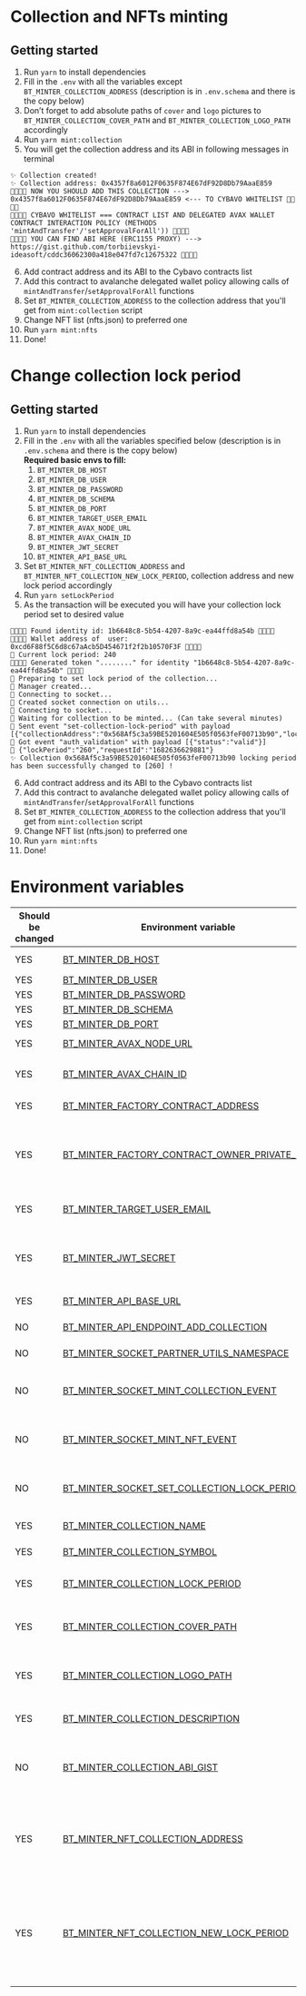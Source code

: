 # Collection and NFTs minting

## Getting started

1. Run `yarn` to install dependencies
2. Fill in the `.env` with all the variables except `BT_MINTER_COLLECTION_ADDRESS` (description is in `.env.schema` and
   there is the
   copy below)
3. Don’t forget to add absolute paths of `cover` and `logo` pictures to `BT_MINTER_COLLECTION_COVER_PATH`
   and `BT_MINTER_COLLECTION_LOGO_PATH` accordingly
4. Run `yarn mint:collection`
5. You will get the collection address and its ABI in following messages in terminal

```
✨ Collection created!
✨ Collection address: 0x4357f8a6012F0635F874E67dF92D8Db79AaaE859
🚀🚀🚀🚀 NOW YOU SHOULD ADD THIS COLLECTION ---> 0x4357f8a6012F0635F874E67dF92D8Db79AaaE859 <--- TO CYBAVO WHITELIST 🚀🚀🚀🚀
🚀🚀🚀🚀 CYBAVO WHITELIST === CONTRACT LIST AND DELEGATED AVAX WALLET CONTRACT INTERACTION POLICY (METHODS 'mintAndTransfer'/'setApprovalForAll')) 🚀🚀🚀🚀
🚀🚀🚀🚀 YOU CAN FIND ABI HERE (ERC1155 PROXY) ---> https://gist.github.com/torbiievskyi-ideasoft/cddc36062300a418e047fd7c12675322 🚀🚀🚀🚀
```

6. Add contract address and its ABI to the Cybavo contracts list
7. Add this contract to avalanche delegated wallet policy allowing calls of `mintAndTransfer`/`setApprovalForAll`
   functions
8. Set `BT_MINTER_COLLECTION_ADDRESS` to the collection address that you'll get from `mint:collection` script
9. Change NFT list (nfts.json) to preferred one
10. Run `yarn mint:nfts`
11. Done!

# Change collection lock period

## Getting started

1. Run `yarn` to install dependencies
2. Fill in the `.env` with all the variables specified below (description is in `.env.schema` and there is the copy
   below)  
   **Required basic envs to fill:**
    1. <a name="BT_MINTER_DB_HOST">`BT_MINTER_DB_HOST`</a>
    2. <a name="BT_MINTER_DB_USER">`BT_MINTER_DB_USER`</a>
    3. <a name="BT_MINTER_DB_PASSWORD">`BT_MINTER_DB_PASSWORD`</a>
    4. <a name="BT_MINTER_DB_SCHEMA">`BT_MINTER_DB_SCHEMA`</a>
    5. <a name="BT_MINTER_DB_PORT">`BT_MINTER_DB_PORT`</a>
    6. <a name="BT_MINTER_TARGET_USER_EMAIL">`BT_MINTER_TARGET_USER_EMAIL`</a>
    7. <a name="BT_MINTER_AVAX_NODE_URL">`BT_MINTER_AVAX_NODE_URL`</a>
    8. <a name="BT_MINTER_AVAX_CHAIN_ID">`BT_MINTER_AVAX_CHAIN_ID`</a>
    9. <a name="BT_MINTER_JWT_SECRET">`BT_MINTER_JWT_SECRET`</a>
    10. <a name="BT_MINTER_API_BASE_URL">`BT_MINTER_API_BASE_URL`</a>
3. Set <a name="BT_MINTER_NFT_COLLECTION_ADDRESS">`BT_MINTER_NFT_COLLECTION_ADDRESS`</a>
   and <a name="BT_MINTER_NFT_COLLECTION_NEW_LOCK_PERIOD">`BT_MINTER_NFT_COLLECTION_NEW_LOCK_PERIOD`</a>, collection address and new lock period accordingly
4. Run `yarn setLockPeriod`
5. As the transaction will be executed you will have your collection lock period set to desired value

```
🚀🚀🚀🚀 Found identity id: 1b6648c8-5b54-4207-8a9c-ea44ffd8a54b 🚀🚀🚀🚀
🚀🚀🚀🚀 Wallet address of  user: 0xcd6F88f5C6d8c67aAcb5D454671f2f2b10570F3F 🚀🚀🚀🚀
🌟 Current lock period: 240
🚀🚀🚀🚀 Generated token "........" for identity "1b6648c8-5b54-4207-8a9c-ea44ffd8a54b" 🚀🚀🚀🚀
🌟 Preparing to set lock period of the collection...
🌟 Manager created...
🌟 Connecting to socket...
🌟 Created socket connection on utils...
🌟 Connecting to socket...
🌟 Waiting for collection to be minted... (Can take several minutes)
🌟 Sent event "set-collection-lock-period" with payload [{"collectionAddress":"0x568Af5c3a59BE5201604E505f0563feF00713b90","lockPeriod":260,"requestId":"1682636629881"}]
🌟 Got event "auth_validation" with payload [{"status":"valid"}]
🌟 {"lockPeriod":"260","requestId":"1682636629881"}
✨ Collection 0x568Af5c3a59BE5201604E505f0563feF00713b90 locking period has been successfully changed to [260] !
```

6. Add contract address and its ABI to the Cybavo contracts list
7. Add this contract to avalanche delegated wallet policy allowing calls of `mintAndTransfer`/`setApprovalForAll`
   functions
8. Set `BT_MINTER_COLLECTION_ADDRESS` to the collection address that you'll get from `mint:collection` script
9. Change NFT list (nfts.json) to preferred one
10. Run `yarn mint:nfts`
11. Done!

# Environment variables

| Should be changed | Environment variable                                                                          | Default value / Example                                                                    | Purpose                                                                                                                                                                                        |
|-------------------|-----------------------------------------------------------------------------------------------|--------------------------------------------------------------------------------------------|------------------------------------------------------------------------------------------------------------------------------------------------------------------------------------------------|
| YES               | [BT_MINTER_DB_HOST](#BT_MINTER_DB_HOST)                                                       | Example: `localhost`                                                                       | Database host (you can tunnel if you want)                                                                                                                                                     |
| YES               | [BT_MINTER_DB_USER](#BT_MINTER_DB_USER)                                                       | Example: `root`                                                                            | Database user                                                                                                                                                                                  |
| YES               | [BT_MINTER_DB_PASSWORD](#BT_MINTER_DB_PASSWORD)                                               | Example: `bridge`                                                                          | Database password                                                                                                                                                                              |
| YES               | [BT_MINTER_DB_SCHEMA](#BT_MINTER_DB_SCHEMA)                                                   | Example: `bridge_Db`                                                                       | Database schema                                                                                                                                                                                |
| YES               | [BT_MINTER_DB_PORT](#BT_MINTER_DB_PORT)                                                       | Example: `3306`                                                                            | Database port                                                                                                                                                                                  |
| YES               | [BT_MINTER_AVAX_NODE_URL](#BT_MINTER_AVAX_NODE_URL)                                           | Example: `https://nd-927-860-543.p2pify.com/c808ffb978332ba7e99704f6c41a22bf/ext/bc/C/rpc` | Avalanche Node URL                                                                                                                                                                             |
| YES               | [BT_MINTER_AVAX_CHAIN_ID](#BT_MINTER_AVAX_CHAIN_ID)                                           | Example: `43113`                                                                           | Avalanche chain Id (43113 - testnet, 43114 - mainnet)                                                                                                                                          |
| YES               | [BT_MINTER_FACTORY_CONTRACT_ADDRESS](#BT_MINTER_FACTORY_CONTRACT_ADDRESS)                     | Example: `0x847ed9db8FD0753dd244408932312A624b1E14C1`                                      | ERC1155 factory contract address                                                                                                                                                               |
| YES               | [BT_MINTER_FACTORY_CONTRACT_OWNER_PRIVATE_KEY](#BT_MINTER_FACTORY_CONTRACT_OWNER_PRIVATE_KEY) | Example: `--------`                                                                        | Private key of ERC1155 factory contract owner (private key of wallet, that can push transaction with `addPartner` call)                                                                        |
| YES               | [BT_MINTER_TARGET_USER_EMAIL](#BT_MINTER_TARGET_USER_EMAIL)                                   | Example: `test2cory@proton.me`                                                             | Securitize email of user that we will mint NFTs from the wallet of                                                                                                                             |
| YES               | [BT_MINTER_JWT_SECRET](#BT_MINTER_JWT_SECRET)                                                 | Example: `test`                                                                            | JWT secret of the environment (used to sign token, to avoid going through authorization flow)                                                                                                  |
| YES               | [BT_MINTER_API_BASE_URL](#BT_MINTER_API_BASE_URL)                                             | Example: ``                                                                                | API base url of the environment                                                                                                                                                                |
| NO                | [BT_MINTER_API_ENDPOINT_ADD_COLLECTION](#BT_MINTER_API_ENDPOINT_ADD_COLLECTION)               | Default: `api/v1/collection`                                                               | Add collection endpoint of the API                                                                                                                                                             |
| NO                | [BT_MINTER_SOCKET_PARTNER_UTILS_NAMESPACE](#BT_MINTER_SOCKET_PARTNER_UTILS_NAMESPACE)         | Default: `partner-utils`                                                                   | Socket.IO namespace of minting utils on the API                                                                                                                                                |
| NO                | [BT_MINTER_SOCKET_MINT_COLLECTION_EVENT](#BT_MINTER_SOCKET_MINT_COLLECTION_EVENT)             | Default: `mint-collection`                                                                 | Socket.IO collection minting event inside of minting utils namespace on the API                                                                                                                |
| NO                | [BT_MINTER_SOCKET_MINT_NFT_EVENT](#BT_MINTER_SOCKET_MINT_NFT_EVENT)                           | Default: `mint-nft`                                                                        | Socket.IO NFT minting event inside of minting utils namespace on the API                                                                                                                       |
| NO                | [BT_MINTER_SOCKET_SET_COLLECTION_LOCK_PERIOD](#BT_MINTER_SOCKET_SET_COLLECTION_LOCK_PERIOD)   | Default: `set-collection-lock-period`                                                      | Socket.IO Set collection locking period event inside of minting utils namespace on the API                                                                                                     |
| YES               | [BT_MINTER_COLLECTION_NAME](#BT_MINTER_COLLECTION_NAME)                                       | Example: `testcollection_BT202302262026`                                                   | Name of the collection that we minting                                                                                                                                                         |
| YES               | [BT_MINTER_COLLECTION_SYMBOL](#BT_MINTER_COLLECTION_SYMBOL)                                   | Example: `BT202302262026`                                                                  | Symbol of the collection that we minting                                                                                                                                                       |
| YES               | [BT_MINTER_COLLECTION_LOCK_PERIOD](#BT_MINTER_COLLECTION_LOCK_PERIOD)                         | Example: `10`                                                                              | Lock period of the collection that we minting                                                                                                                                                  |
| YES               | [BT_MINTER_COLLECTION_COVER_PATH](#BT_MINTER_COLLECTION_COVER_PATH)                           | Example: `/Volumes/Data/Development/BridgeTower/test/cover/cover.jpg`                      | Cover path (absolute, local FS) of the collection that we minting                                                                                                                              |
| YES               | [BT_MINTER_COLLECTION_LOGO_PATH](#BT_MINTER_COLLECTION_LOGO_PATH)                             | Example: `/Volumes/Data/Development/BridgeTower/test/cover/profile.png`                    | Logo path (absolute, local FS) of the collection that we minting                                                                                                                               |
| YES               | [BT_MINTER_COLLECTION_DESCRIPTION](#BT_MINTER_COLLECTION_DESCRIPTION)                         | Example: `test collection #1`                                                              | Description of the collection that we minting                                                                                                                                                  |
| NO                | [BT_MINTER_COLLECTION_ABI_GIST](#BT_MINTER_COLLECTION_ABI_GIST)                               | Default: `https://gist.github.com/torbiievskyi-ideasoft/cddc36062300a418e047fd7c12675322`  | Gist that contains ABI of the minted collection (used to call collection methods or to whitelist collection at Cybavo)                                                                         |
| YES               | [BT_MINTER_NFT_COLLECTION_ADDRESS](#BT_MINTER_NFT_COLLECTION_ADDRESS)                         | Example: `0x4357f8a6012F0635F874E67dF92D8Db79AaaE859`                                      | Collection address to which NFTs would be minted (used in `mint:nfts` script), usually it is result of the previous step (`mint:collection`)                                                   |
| YES               | [BT_MINTER_NFT_COLLECTION_NEW_LOCK_PERIOD](#BT_MINTER_NFT_COLLECTION_NEW_LOCK_PERIOD)         | Example: ``                                                                                | Collection address to which NFTs would be minted or lock period whould be changed (used in `mint:nfts`/`setLockPeriod` scripts), usually it is result of the previous step (`mint:collection`) |
